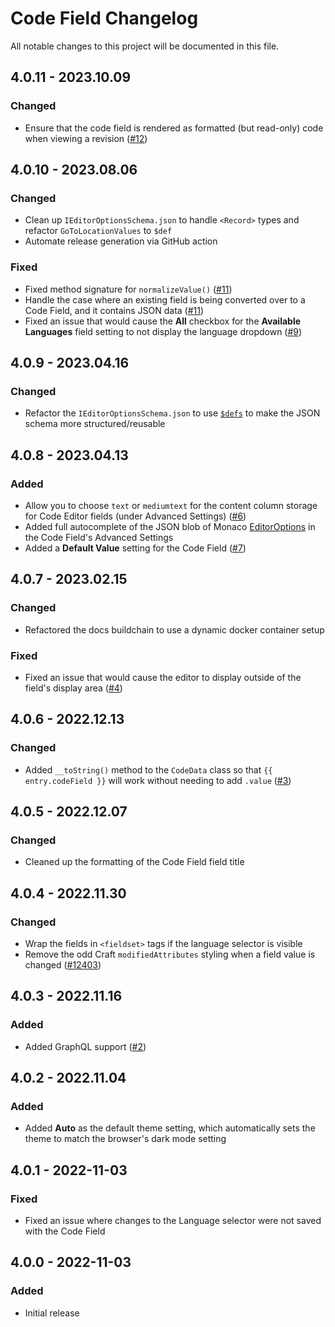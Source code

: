 # Code Field Changelog

All notable changes to this project will be documented in this file.

## 4.0.11 - 2023.10.09
### Changed
* Ensure that the code field is rendered as formatted (but read-only) code when viewing a revision ([#12](https://github.com/nystudio107/craft-code-field/issues/12))

## 4.0.10 - 2023.08.06
### Changed
* Clean up `IEditorOptionsSchema.json` to handle `<Record>` types and refactor `GoToLocationValues` to `$def`
* Automate release generation via GitHub action

### Fixed
* Fixed method signature for `normalizeValue()` ([#11](https://github.com/nystudio107/craft-code-field/issues/11))
* Handle the case where an existing field is being converted over to a Code Field, and it contains JSON data ([#11](https://github.com/nystudio107/craft-code-field/issues/11))
* Fixed an issue that would cause the **All** checkbox for the **Available Languages** field setting to not display the language dropdown ([#9](https://github.com/nystudio107/craft-code-field/issues/9))

## 4.0.9 - 2023.04.16
### Changed
* Refactor the `IEditorOptionsSchema.json` to use [`$defs`](https://json-schema.org/understanding-json-schema/structuring.html#defs) to make the JSON schema more structured/reusable

## 4.0.8 - 2023.04.13
### Added
* Allow you to choose `text` or `mediumtext` for the content column storage for Code Editor fields (under Advanced Settings) ([#6](https://github.com/nystudio107/craft-code-field/issues/6))
* Added full autocomplete of the JSON blob of Monaco [EditorOptions](https://microsoft.github.io/monaco-editor/typedoc/interfaces/editor.IEditorOptions.html) in the Code Field's Advanced Settings
* Added a **Default Value** setting for the Code Field ([#7](https://github.com/nystudio107/craft-code-field/issues/7))

## 4.0.7 - 2023.02.15
### Changed
* Refactored the docs buildchain to use a dynamic docker container setup

### Fixed
* Fixed an issue that would cause the editor to display outside of the field's display area ([#4](https://github.com/nystudio107/craft-code-field/issues/4))

## 4.0.6 - 2022.12.13
### Changed
* Added `__toString()` method to the `CodeData` class so that `{{ entry.codeField }}` will work without needing to add `.value` ([#3](https://github.com/nystudio107/craft-code-field/issues/3))

## 4.0.5 - 2022.12.07
### Changed
* Cleaned up the formatting of the Code Field field title

## 4.0.4 - 2022.11.30
### Changed
* Wrap the fields in `<fieldset>` tags if the language selector is visible
* Remove the odd Craft `modifiedAttributes` styling when a field value is changed ([#12403](https://github.com/craftcms/cms/issues/12403))

## 4.0.3 - 2022.11.16
### Added
* Added GraphQL support ([#2](https://github.com/nystudio107/craft-code-field/issues/2))

## 4.0.2 - 2022.11.04
### Added
* Added **Auto** as the default theme setting, which automatically sets the theme to match the browser's dark mode setting

## 4.0.1 - 2022-11-03
### Fixed
* Fixed an issue where changes to the Language selector were not saved with the Code Field

## 4.0.0 - 2022-11-03
### Added
- Initial release
